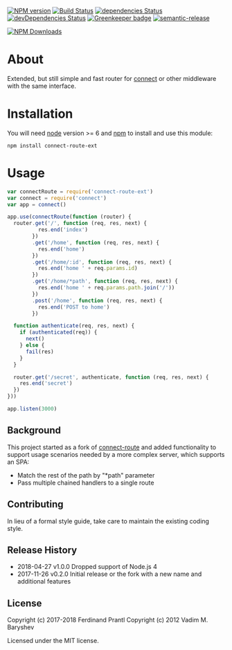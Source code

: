 [![NPM version](https://badge.fury.io/js/connect-route-ext.png)](http://badge.fury.io/js/connect-route-ext)
[![Build Status](https://travis-ci.org/prantlf/connect-route.svg?branch=combined)](https://travis-ci.org/prantlf/connect-route)
[![dependencies Status](https://david-dm.org/prantlf/connect-route/status.svg)](https://david-dm.org/prantlf/connect-route)
[![devDependencies Status](https://david-dm.org/prantlf/connect-route/dev-status.svg)](https://david-dm.org/prantlf/connect-route?type=dev)
[![Greenkeeper badge](https://badges.greenkeeper.io/prantlf/connect-route.svg)](https://greenkeeper.io/)
[![semantic-release](https://img.shields.io/badge/%20%20%F0%9F%93%A6%F0%9F%9A%80-semantic--release-e10079.svg)](https://github.com/semantic-release/semantic-release)

[![NPM Downloads](https://nodei.co/npm/connect-route-ext.png?downloads=true&stars=true)](https://www.npmjs.com/package/connect-route-ext)

# About

Extended, but still simple and fast router for [connect] or other middleware with the same interface.

# Installation

You will need [node] version >= 6 and [npm] to install and use this module:

    npm install connect-route-ext

# Usage

```js
var connectRoute = require('connect-route-ext')
var connect = require('connect')
var app = connect()

app.use(connectRoute(function (router) {
  router.get('/', function (req, res, next) {
          res.end('index')
        })
        .get('/home', function (req, res, next) {
          res.end('home')
        })
        .get('/home/:id', function (req, res, next) {
          res.end('home ' + req.params.id)
        })
        .get('/home/*path', function (req, res, next) {
          res.end('home ' + req.params.path.join('/'))
        })
        .post('/home', function (req, res, next) {
          res.end('POST to home')
        })

  function authenticate(req, res, next) {
    if (authenticated(req)) {
      next()
    } else {
      fail(res)
    }
  }

  router.get('/secret', authenticate, function (req, res, next) {
    res.end('secret')
  })
}))

app.listen(3000)
```

## Background

This project started as a fork of [connect-route] and added functionality to support usage scenarios needed by a more complex server, which supports an SPA:

* Match the rest of the path by "*path" parameter
* Pass multiple chained handlers to a single route

## Contributing

In lieu of a formal style guide, take care to maintain the existing coding style.

## Release History

* 2018-04-27   v1.0.0   Dropped support of Node.js 4
* 2017-11-26   v0.2.0   Initial release or the fork with a new name
                        and additional features

## License

Copyright (c) 2017-2018 Ferdinand Prantl
Copyright (c) 2012 Vadim M. Baryshev

Licensed under the MIT license.

[node]: https://nodejs.org
[npm]: https://npmjs.org
[connect]: https://github.com/senchalabs/connect
[connect-route]: https://github.com/baryshev/connect-route

